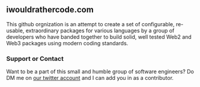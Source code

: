 ## iwouldrathercode.com

This github orgnization is an attempt to create a set of configurable, re-usable, extraordinary packages for various languages by a group of developers who have banded together to build solid, well tested Web2 and Web3 packages using modern coding standards.

### Support or Contact

Want to be a part of this small and humble group of software engineers? Do DM me on [our twitter account](https://twitter.com/psgganesh) and I can add you in as a contributor.

